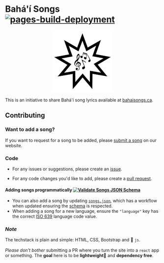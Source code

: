 # Bahá'í Songs [![pages-build-deployment](https://github.com/va9id/bahai-songs/actions/workflows/pages/pages-build-deployment/badge.svg)](https://github.com/va9id/bahai-songs/actions/workflows/pages/pages-build-deployment)

<p align="center">
  <img src="assets/imgs/logo.jpeg" alt="Logo" width="200px">
</p>

This is an initiative to share Bahá'í song lyrics available at [bahaisongs.ca](https://bahaisongs.ca). 

## Contributing

### Want to add a song? 

If you want to request for a song to be added, please [submit a song](https://bahaisongs.ca/src/pages/submit.html) on our website.

### Code

- For any issues or suggestions, please create an [issue](https://github.com/va9id/bahai-songs/issues).

- For any code changes you'd like to add, please create a [pull request](https://github.com/va9id/bahai-songs/pulls).

#### Adding songs programmatically [![Validate Songs JSON Schema](https://github.com/va9id/bahai-songs/actions/workflows/validate-json.yaml/badge.svg)](https://github.com/va9id/bahai-songs/actions/workflows/validate-json.yaml)
- You can also add a song by updating [`songs.json`](/src/data/songs.json), which has a workflow when updated ensuring the [schema](/src/data/schema.json) is respected. 
- When adding a song for a new language, ensure the `"language"` key has the correct [ISO 639](https://en.wikipedia.org/wiki/List_of_ISO_639_language_codes) language code value.

### *Note*
The techstack is plain and simple: HTML, CSS, Bootstrap and 🍦 `js`.<br><br>
*Please don't bother* submitting a PR where you turn the site into a `react` app or something. The **goal** here is to be **lightweight**💨 and **dependency free**.


